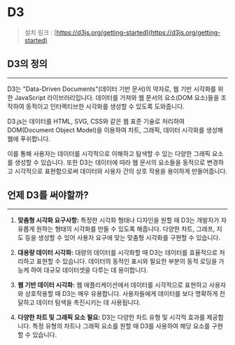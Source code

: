 # D3

> 설치 링크 : [https://d3js.org/getting-started](https://d3js.org/getting-started)

## **D3의 정의**

---

D3는 "Data-Driven Documents"(데이터 기반 문서)의 약자로, 웹 기반 시각화를 위한 JavaScript 라이브러리입니다. 데이터를 가져와 웹 문서의 요소(DOM 요소)들을 조작하여 동적이고 인터랙티브한 시각화를 생성할 수 있도록 도와줍니다.

D3.js는 데이터를 HTML, SVG, CSS와 같은 웹 표준 기술로 처리하여 DOM(Document Object Model)을 이용하여 차트, 그래픽, 데이터 시각화를 생성해 웹에 푸쉬합니다.

이를 통해 사용자는 데이터를 시각적으로 이해하고 탐색할 수 있는 다양한 그래픽 요소를 생성할 수 있습니다. 또한 D3는 데이터에 따라 웹 문서의 요소들을 동적으로 변경하고 시각적으로 표현함으로써 데이터와 사용자 간의 상호 작용을 용이하게 만들어줍니다.

## 언제 **D3를 써야할까?**

---

1. **맞춤형 시각화 요구사항:**
   특정한 시각화 형태나 디자인을 원할 때 D3는 개발자가 자유롭게 원하는 형태의 시각화를 만들 수 있도록 해줍니다. 다양한 차트, 그래프, 지도 등을 생성할 수 있어 사용자 요구에 맞는 맞춤형 시각화를 구현할 수 있습니다.

2. **대용량 데이터 시각화:**
   대량의 데이터를 시각화할 때 D3는 데이터를 효율적으로 처리하고 표현할 수 있습니다. 데이터의 동적인 표시와 필요한 부분의 동적 로딩을 가능케 하여 대규모 데이터셋을 다루는 데 용이합니다.

3. **웹 기반 데이터 시각화:**
   웹 애플리케이션에서 데이터를 시각적으로 표현하고 사용자와 상호작용할 때 D3는 매우 유용합니다. 사용자들에게 데이터를 보다 명확하게 전달하고 데이터 탐색을 촉진시키는 데 사용됩니다.

4. **다양한 차트 및 그래픽 요소 필요:**
   D3는 다양한 차트 유형 및 시각적 효과를 제공합니다. 특정 유형의 차트나 그래픽 요소를 원할 때 D3를 사용하여 해당 요소를 구현할 수 있습니다.
